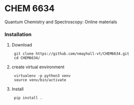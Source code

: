# CHEM 6634 
Quantum Chemistry and Spectroscopy: Online materials

### Installation
1. Download
    
        git clone https://github.com/nmayhall-vt/CHEM6634.git
        cd CHEM6634/

2. create virtual environment
         
        virtualenv -p python3 venv
        source venv/bin/activate

3. Install

        pip install .

